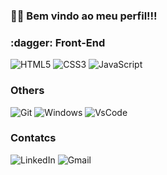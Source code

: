 ### :raising_hand_man: Bem vindo ao meu perfil!!!

<h3> :dagger: Front-End </h3>
  
![HTML5](https://img.shields.io/badge/HTML5-323330?style=for-the-badge&logo=html5&logoColor=orange)
![CSS3](https://img.shields.io/badge/CSS3-323330?style=for-the-badge&logo=css3&logoColor=blue)
![JavaScript](https://img.shields.io/badge/JavaScript-323330?style=for-the-badge&logo=javascript&logoColor=F7DF1E)
  
  <h3> Others </h3>
 
![Git](https://img.shields.io/badge/git-323330.svg?style=for-the-badge&logo=git&logoColor=white)
![Windows](https://img.shields.io/badge/Windows-323330?style=for-the-badge&logo=windows&logoColor=white)
![VsCode](https://img.shields.io/badge/VSCode-323330?style=for-the-badge&logo=visual%20studio%20code&logoColor=white)

  <h3> Contatcs </h3>
  
![LinkedIn](https://img.shields.io/badge/linkedin-323330.svg?style=for-the-badge&logo=linkedin&logoColor=white&link=//linkedin)
![Gmail](https://img.shields.io/badge/Gmail-323330?style=for-the-badge&logo=gmail&logoColor=white)
